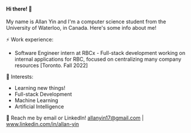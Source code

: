 #### Hi there! 👋
My name is Allan Yin and I'm a computer science student from the University of Waterloo, in Canada. Here's some info about me!

⚡ Work experience: 
* Software Engineer intern at RBCx - Full-stack development working on internal applications for RBC, focused on centralizing many company resources [Toronto. Fall 2022]

🌱 Interests:
* Learning new things!
* Full-stack Development 
* Machine Learning
* Artificial Intelligence 

💬 Reach me by email or LinkedIn! allanyin17@gmail.com | www.linkedin.com/in/allan-yin
